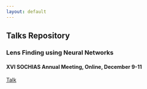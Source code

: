 ```yaml
---
layout: default
---
```


## Talks Repository

### Lens Finding using Neural Networks 
#### XVI SOCHIAS Annual Meeting, Online, December 9-11
[Talk](/pdf/Krojas_sochias2020.pdf)
